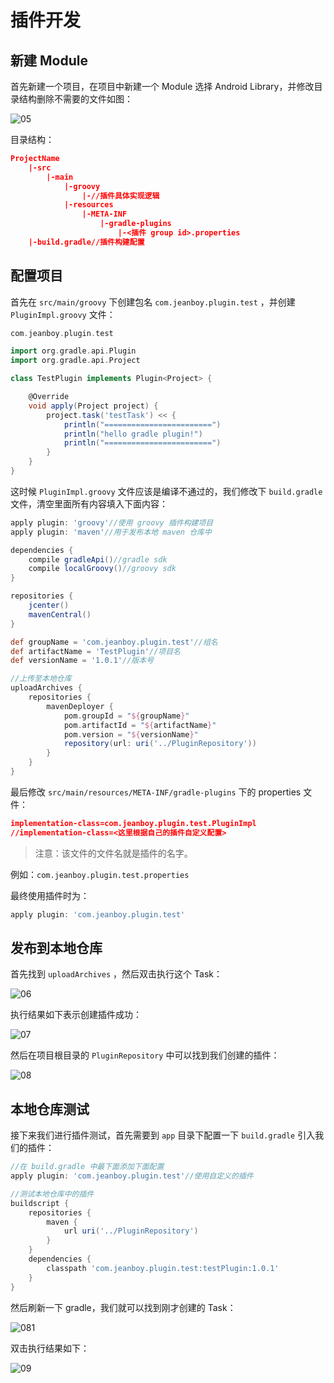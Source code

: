 # 插件开发

## 新建 Module

首先新建一个项目，在项目中新建一个 Module 选择 Android Library，并修改目录结构删除不需要的文件如图：

![05](https://github.com/jeanboydev/Android-ReadTheFuckingSourceCode/blob/master/resources/images/gradle/04.png)

目录结构：

```json
ProjectName
	|-src
		|-main
			|-groovy
				|-//插件具体实现逻辑
			|-resources
				|-META-INF
					|-gradle-plugins
						|-<插件 group id>.properties
	|-build.gradle//插件构建配置
```

## 配置项目

首先在 `src/main/groovy` 下创建包名 `com.jeanboy.plugin.test` ，并创建 `PluginImpl.groovy` 文件：

```groovy
com.jeanboy.plugin.test

import org.gradle.api.Plugin
import org.gradle.api.Project

class TestPlugin implements Plugin<Project> {

    @Override
    void apply(Project project) {
        project.task('testTask') << {
            println("========================")
            println("hello gradle plugin!")
            println("========================")
        }
    }
}
```

这时候 `PluginImpl.groovy` 文件应该是编译不通过的，我们修改下 `build.gradle` 文件，清空里面所有内容填入下面内容：

```groovy
apply plugin: 'groovy'//使用 groovy 插件构建项目
apply plugin: 'maven'//用于发布本地 maven 仓库中

dependencies {
    compile gradleApi()//gradle sdk
    compile localGroovy()//groovy sdk
}

repositories {
    jcenter()
    mavenCentral()
}

def groupName = 'com.jeanboy.plugin.test'//组名
def artifactName = 'TestPlugin'//项目名
def versionName = '1.0.1'//版本号

//上传至本地仓库
uploadArchives {
    repositories {
        mavenDeployer {
            pom.groupId = "${groupName}"
            pom.artifactId = "${artifactName}"
            pom.version = "${versionName}"
            repository(url: uri('../PluginRepository'))
        }
    }
}
```

最后修改 `src/main/resources/META-INF/gradle-plugins` 下的 properties 文件：

```json
implementation-class=com.jeanboy.plugin.test.PluginImpl
//implementation-class=<这里根据自己的插件自定义配置>
```

>  注意：该文件的文件名就是插件的名字。

例如：`com.jeanboy.plugin.test.properties`

最终使用插件时为：

```groovy
apply plugin: 'com.jeanboy.plugin.test'
```

## 发布到本地仓库

首先找到 `uploadArchives` ，然后双击执行这个 Task：

![06](https://github.com/jeanboydev/Android-ReadTheFuckingSourceCode/blob/master/resources/images/gradle/05.png)

执行结果如下表示创建插件成功：

![07](https://github.com/jeanboydev/Android-ReadTheFuckingSourceCode/blob/master/resources/images/gradle/06.png)

然后在项目根目录的 `PluginRepository` 中可以找到我们创建的插件：

![08](https://github.com/jeanboydev/Android-ReadTheFuckingSourceCode/blob/master/resources/images/gradle/07.png)

## 本地仓库测试

接下来我们进行插件测试，首先需要到 `app` 目录下配置一下 `build.gradle` 引入我们的插件：

```groovy
//在 build.gradle 中最下面添加下面配置
apply plugin: 'com.jeanboy.plugin.test'//使用自定义的插件

//测试本地仓库中的插件
buildscript {
    repositories {
        maven {
            url uri('../PluginRepository')
        }
    }
    dependencies {
        classpath 'com.jeanboy.plugin.test:testPlugin:1.0.1'
    }
}

```

然后刷新一下 gradle，我们就可以找到刚才创建的 Task：

![081](https://github.com/jeanboydev/Android-ReadTheFuckingSourceCode/blob/master/resources/images/gradle/08.png)

双击执行结果如下：

![09](https://github.com/jeanboydev/Android-ReadTheFuckingSourceCode/blob/master/resources/images/gradle/09.png)